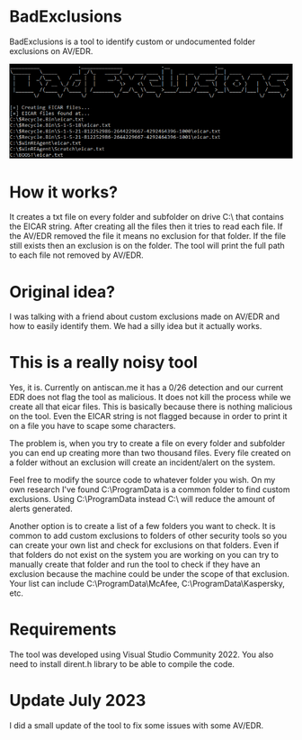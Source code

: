 # BadExclusions
BadExclusions is a tool to identify custom or undocumented folder exclusions on AV/EDR.

![Screenshot](Img/BadExclusions.png)

# How it works?
It creates a txt file on every folder and subfolder on drive C:\ that contains the EICAR string. After creating all the files then it tries to read each file. If the AV/EDR removed the file it means no exclusion for that folder. If the file still exists then an exclusion is on the folder. The tool will print the full path to each file not removed by AV/EDR.

# Original idea?
I was talking with a friend about custom exclusions made on AV/EDR and how to easily identify them. We had a silly idea but it actually works.

# This is a really noisy tool
Yes, it is. Currently on antiscan.me it has a 0/26 detection and our current EDR does not flag the tool as malicious. It does not kill the process while we create all that eicar files. This is basically because there is nothing malicious on the tool. Even the EICAR string is not flagged because in order to print it on a file you have to scape some characters.

The problem is, when you try to create a file on every folder and subfolder you can end up creating more than two thousand files. Every file created on a folder without an exclusion will create an incident/alert on the system.

Feel free to modify the source code to whatever folder you wish. On my own research I've found C:\ProgramData is a common folder to find custom exclusions. Using C:\ProgramData instead C:\ will reduce the amount of alerts generated. 

Another option is to create a list of a few folders you want to check. It is common to add custom exclusions to folders of other security tools so you can create your own list and check for exclusions on that folders. Even if that folders do not exist on the system you are working on you can try to manually create that folder and run the tool to check if they have an exclusion because the machine could be under the scope of that exclusion. Your list can include C:\ProgramData\McAfee, C:\ProgramData\Kaspersky, etc.

# Requirements
The tool was developed using Visual Studio Community 2022. You also need to install dirent.h library to be able to compile the code.

# Update July 2023
I did a small update of the tool to fix some issues with some AV/EDR. 
